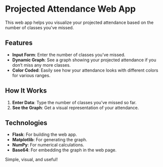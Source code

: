 # Projected Attendance Web App

This web app helps you visualize your projected attendance based on the number of classes you've missed.

## Features

- **Input Form**: Enter the number of classes you’ve missed.
- **Dynamic Graph**: See a graph showing your projected attendance if you don’t miss any more classes.
- **Color Coded**: Easily see how your attendance looks with different colors for various ranges.

## How It Works

1. **Enter Data**: Type the number of classes you’ve missed so far.
2. **See the Graph**: Get a visual representation of your attendance.

## Technologies

- **Flask**: For building the web app.
- **Matplotlib**: For generating the graph.
- **NumPy**: For numerical calculations.
- **Base64**: For embedding the graph in the web page.

Simple, visual, and useful!
